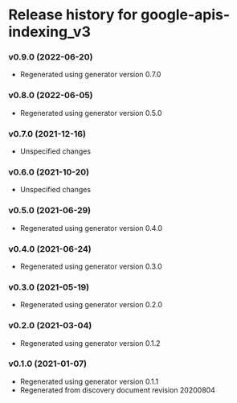 # Release history for google-apis-indexing_v3

### v0.9.0 (2022-06-20)

* Regenerated using generator version 0.7.0

### v0.8.0 (2022-06-05)

* Regenerated using generator version 0.5.0

### v0.7.0 (2021-12-16)

* Unspecified changes

### v0.6.0 (2021-10-20)

* Unspecified changes

### v0.5.0 (2021-06-29)

* Regenerated using generator version 0.4.0

### v0.4.0 (2021-06-24)

* Regenerated using generator version 0.3.0

### v0.3.0 (2021-05-19)

* Regenerated using generator version 0.2.0

### v0.2.0 (2021-03-04)

* Regenerated using generator version 0.1.2

### v0.1.0 (2021-01-07)

* Regenerated using generator version 0.1.1
* Regenerated from discovery document revision 20200804

